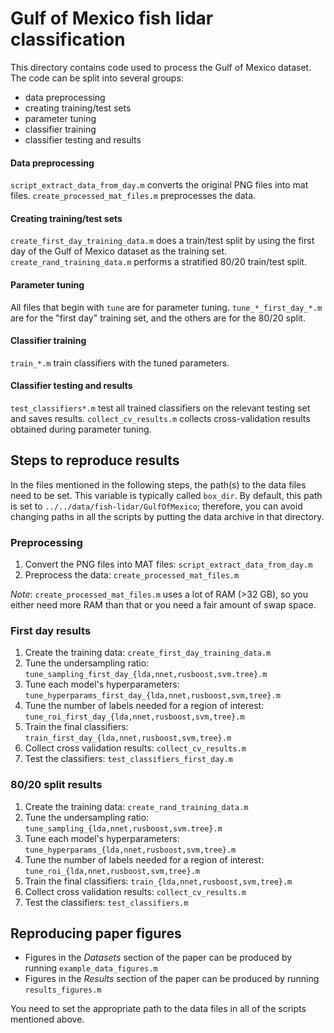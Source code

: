 # Gulf of Mexico fish lidar classification
This directory contains code used to process the Gulf of Mexico dataset. The code can be split into several groups:
- data preprocessing
- creating training/test sets
- parameter tuning
- classifier training
- classifier testing and results

#### Data preprocessing
`script_extract_data_from_day.m` converts the original PNG files into mat files. `create_processed_mat_files.m` preprocesses the data.

#### Creating training/test sets
`create_first_day_training_data.m` does a train/test split by using the first day of the Gulf of Mexico dataset as the training set. `create_rand_training_data.m` performs a stratified 80/20 train/test split.

#### Parameter tuning
All files that begin with `tune` are for parameter tuning. `tune_*_first_day_*.m` are for the "first day" training set, and the others are for the 80/20 split. 

#### Classifier training
`train_*.m` train classifiers with the tuned parameters.

#### Classifier testing and results
`test_classifiers*.m` test all trained classifiers on the relevant testing set and saves results. `collect_cv_results.m` collects cross-validation results obtained during parameter tuning.  

## Steps to reproduce results
In the files mentioned in the following steps, the path(s) to the data files need to be set. This variable is typically called `box_dir`. By default, this path is set to `../../data/fish-lidar/GulfOfMexico`; therefore, you can avoid changing paths in all the scripts by putting the data archive in that directory.

### Preprocessing
1. Convert the PNG files into MAT files: `script_extract_data_from_day.m`
1. Preprocess the data: `create_processed_mat_files.m`

*Note*: `create_processed_mat_files.m` uses a lot of RAM (>32 GB), so you either need more RAM than that or you need a fair amount of swap space.

### First day results
1. Create the training data: `create_first_day_training_data.m`
2. Tune the undersampling ratio: `tune_sampling_first_day_{lda,nnet,rusboost,svm.tree}.m`
3. Tune each model's hyperparameters: `tune_hyperparams_first_day_{lda,nnet,rusboost,svm,tree}.m`
4. Tune the number of labels needed for a region of interest: `tune_roi_first_day_{lda,nnet,rusboost,svm,tree}.m`
5. Train the final classifiers: `train_first_day_{lda,nnet,rusboost,svm,tree}.m`
6. Collect cross validation results: `collect_cv_results.m`
7. Test the classifiers: `test_classifiers_first_day.m`

### 80/20 split results
1. Create the training data: `create_rand_training_data.m`
2. Tune the undersampling ratio: `tune_sampling_{lda,nnet,rusboost,svm.tree}.m`
3. Tune each model's hyperparameters: `tune_hyperparams_{lda,nnet,rusboost,svm,tree}.m`
4. Tune the number of labels needed for a region of interest: `tune_roi_{lda,nnet,rusboost,svm,tree}.m`
5. Train the final classifiers: `train_{lda,nnet,rusboost,svm,tree}.m`
6. Collect cross validation results: `collect_cv_results.m`
7. Test the classifiers: `test_classifiers.m`

## Reproducing paper figures
- Figures in the *Datasets* section of the paper can be produced by running `example_data_figures.m` 
- Figures in the *Results* section of the paper can be produced by running `results_figures.m`

You need to set the appropriate path to the data files in all of the scripts mentioned above. 
